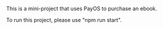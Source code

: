This is a mini-project that uses PayOS to purchase an ebook.

To run this project, please use "npm run start".
